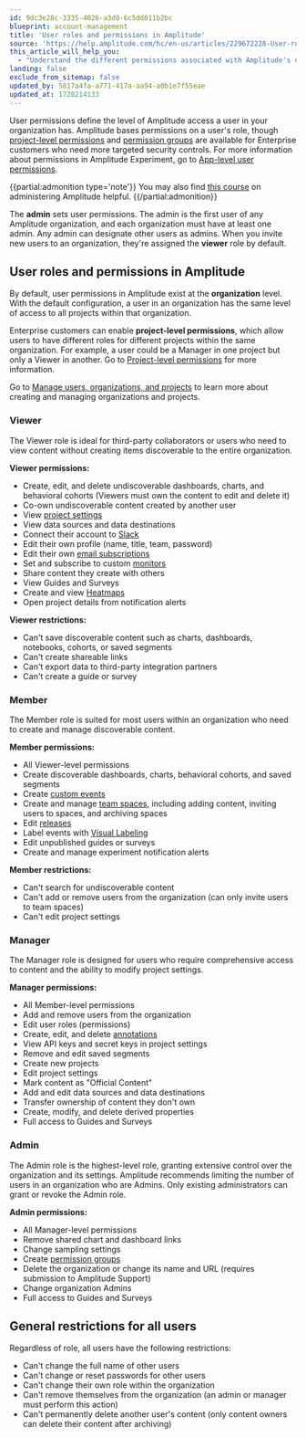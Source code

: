 ```yaml
---
id: 9dc3e28c-3335-4026-a3d0-6c5dd011b2bc
blueprint: account-management
title: 'User roles and permissions in Amplitude'
source: 'https://help.amplitude.com/hc/en-us/articles/229672228-User-roles-and-permissions-in-Amplitude'
this_article_will_help_you:
  - "Understand the different permissions associated with Amplitude's user roles"
landing: false
exclude_from_sitemap: false
updated_by: 5817a4fa-a771-417a-aa94-a0b1e7f55eae
updated_at: 1720214133
---
```

User permissions define the level of Amplitude access a user in your organization has. Amplitude bases permissions on a user's role, though [project-level permissions](/docs/admin/account-management/manage-users) and [permission groups](/docs/admin/account-management/manage-permission-groups) are available for Enterprise customers who need more targeted security controls. For more information about permissions in Amplitude Experiment, go to [App-level user permissions](/docs/feature-experiment/app-level-permissions).

{{partial:admonition type='note'}}
You may also find [this course](https://academy.amplitude.com/amplitude-analytics-admin-essentials) on administering Amplitude helpful.
{{/partial:admonition}}

The **admin** sets user permissions. The admin is the first user of any Amplitude organization, and each organization must have at least one admin. Any admin can designate other users as admins. When you invite new users to an organization, they're assigned the **viewer** role by default.

## User roles and permissions in Amplitude

By default, user permissions in Amplitude exist at the **organization** level. With the default configuration, a user in an organization has the same level of access to all projects within that organization.

Enterprise customers can enable **project-level permissions**, which allow users to have different roles for different projects within the same organization. For example, a user could be a Manager in one project but only a Viewer in another. Go to [Project-level permissions](/docs/admin/account-management/manage-users#project-level-permissions) for more information.

Go to [Manage users, organizations, and projects](/docs/admin/account-management/manage-users) to learn more about creating and managing organizations and projects.


### Viewer

The Viewer role is ideal for third-party collaborators or users who need to view content without creating items discoverable to the entire organization.

**Viewer permissions:**

* Create, edit, and delete undiscoverable dashboards, charts, and behavioral cohorts (Viewers must own the content to edit and delete it)
* Co-own undiscoverable content created by another user
* View [project settings](/docs/admin/account-management/manage-orgs-projects)
* View data sources and data destinations
* Connect their account to [Slack](/docs/analytics/integrate-slack)
* Edit their own profile (name, title, team, password)
* Edit their own [email subscriptions](/docs/analytics/dashboard-create)
* Set and subscribe to custom [monitors](/docs/analytics/insights)
* Share content they create with others
* View Guides and Surveys
* Create and view [Heatmaps](/docs/session-replay/heatmaps)
* Open project details from notification alerts

**Viewer restrictions:**

* Can't save discoverable content such as charts, dashboards, notebooks, cohorts, or saved segments
* Can't create shareable links
* Can't export data to third-party integration partners
* Can't create a guide or survey

### Member

The Member role is suited for most users within an organization who need to create and manage discoverable content.

**Member permissions:**

* All Viewer-level permissions
* Create discoverable dashboards, charts, behavioral cohorts, and saved segments
* Create [custom events](/docs/data/custom-events)
* Create and manage [team spaces](/docs/analytics/collaborate-with-spaces), including adding content, inviting users to spaces, and archiving spaces
* Edit [releases](/docs/analytics/releases)
* Label events with [Visual Labeling](/docs/data/visual-labeling)
* Edit unpublished guides or surveys
* Create and manage experiment notification alerts

**Member restrictions:**

* Can't search for undiscoverable content
* Can't add or remove users from the organization (can only invite users to team spaces)
* Can't edit project settings
 
### Manager

The Manager role is designed for users who require comprehensive access to content and the ability to modify project settings.

**Manager permissions:**

* All Member-level permissions
* Add and remove users from the organization
* Edit user roles (permissions)
* Create, edit, and delete [annotations](/docs/analytics/microscope)
* View API keys and secret keys in project settings
* Remove and edit saved segments
* Create new projects
* Edit project settings
* Mark content as "Official Content"
* Add and edit data sources and data destinations
* Transfer ownership of content they don't own
* Create, modify, and delete derived properties
* Full access to Guides and Surveys

### Admin

The Admin role is the highest-level role, granting extensive control over the organization and its settings. Amplitude recommends limiting the number of users in an organization who are Admins. Only existing administrators can grant or revoke the Admin role.

**Admin permissions:**

* All Manager-level permissions
* Remove shared chart and dashboard links
* Change sampling settings
* Create [permission groups](/docs/admin/account-management/manage-permission-groups)
* Delete the organization or change its name and URL (requires submission to Amplitude Support)
* Change organization Admins
* Full access to Guides and Surveys

## General restrictions for all users

Regardless of role, all users have the following restrictions:

* Can't change the full name of other users
* Can't change or reset passwords for other users
* Can't change their own role within the organization
* Can't remove themselves from the organization (an admin or manager must perform this action)
* Can't permanently delete another user's content (only content owners can delete their content after archiving)
